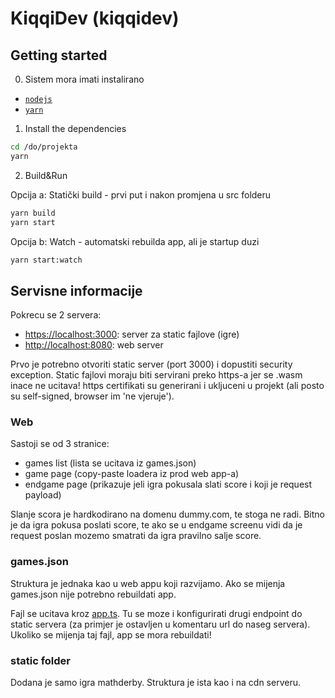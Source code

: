 # KiqqiDev (kiqqidev)

## Getting started

0. Sistem mora imati instalirano
  - [`nodejs`](https://nodejs.org/en/download/)
  - [`yarn`](https://yarnpkg.com/getting-started/install)

1. Install the dependencies
```bash
cd /do/projekta
yarn
```

2. Build&Run

Opcija a: Statički build - prvi put i nakon promjena u src folderu
```bash
yarn build
yarn start
```

Opcija b: Watch - automatski rebuilda app, ali je startup duzi
```bash
yarn start:watch
```

## Servisne informacije

Pokrecu se 2 servera:
- [https://localhost:3000](https://localhost:3000): server za static fajlove (igre)
- [http://localhost:8080](https://localhost:8080): web server

Prvo je potrebno otvoriti static server (port 3000) i dopustiti security exception.
Static fajlovi moraju biti servirani preko https-a jer se .wasm inace ne ucitava!
https certifikati su generirani i ukljuceni u projekt (ali posto su self-signed, browser im 'ne vjeruje').

### Web

Sastoji se od 3 stranice:
- games list (lista se ucitava iz games.json)
- game page (copy-paste loadera iz prod web app-a)
- endgame page (prikazuje jeli igra pokusala slati score i koji je request payload)

Slanje scora je hardkodirano na domenu dummy.com, te stoga ne radi. Bitno je da igra pokusa poslati score,
te ako se u endgame screenu vidi da je request poslan mozemo smatrati da igra pravilno salje score.

### games.json

Struktura je jednaka kao u web appu koji razvijamo.
Ako se mijenja games.json nije potrebno rebuildati app.

Fajl se ucitava kroz [app.ts](src/boot/app.ts). Tu se moze i konfigurirati drugi endpoint do static servera
(za primjer je ostavljen u komentaru url do naseg servera). Ukoliko se mijenja taj fajl, app se mora rebuildati!

### static folder
Dodana je samo igra mathderby. Struktura je ista kao i na cdn serveru.
